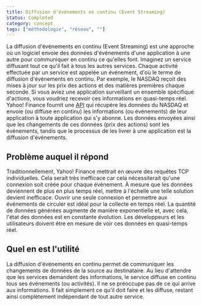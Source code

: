 ```yaml
---
title: Diffusion d'événements en continu (Event Streaming)
status: Completed
category: concept
tags: ["méthodologie", "réseau", ""]
---
```


La diffusion d'événements en continu (Event Streaming) est une approche où un logiciel envoie des données d'événements d'une application à une autre pour communiquer en continu ce qu'elles font.
Imaginez un service diffusant tout ce qu'il fait à tous les autres services.
Chaque activité effectuée par un service est appelée un événement, d'où le terme de diffusion d'événements en continu.
Par exemple, le NASDAQ reçoit des mises à jour sur les prix des actions et des matières premières chaque seconde.
Si vous aviez une application surveillant un ensemble spécifique d'actions, vous voudriez recevoir ces informations en quasi-temps réel.
Yahoo! Finance fournit une [API](/fr/application-programming-interface/) qui récupère les données du NASDAQ et envoie (ou diffuse en continu) les informations (ou événements) de leur application à toute application qui s'y abonne.
Les données envoyées ainsi que les changements de ces données (prix des actions) sont les événements, tandis que le processus de les livrer à une application est la diffusion d'événements.

## Problème auquel il répond

Traditionnellement, Yahoo! Finance mettrait en œuvre des requêtes TCP individuelles.
Cela serait très inefficace car cela nécessiterait qu'une connexion soit créée pour chaque événement.
À mesure que les données deviennent de plus en plus temps réel, mettre à l'échelle une telle solution devient inefficace.
Ouvrir une seule connexion et permettre aux événements de circuler est idéal pour la collecte en temps réel.
La quantité de données générées augmente de manière exponentielle et, avec cela, l'état des données est en constante évolution. Les développeurs et les utilisateurs doivent être en mesure de voir ces données en quasi-temps réel.

## Quel en est l'utilité

La diffusion d'événements en continu permet de communiquer les changements de données de la source au destinataire.
Au lieu d'attendre que les services demandent des informations, le service diffuse en continu tous ses événements (ou activités).
Il ne se préoccupe pas de ce qui arrive aux informations.
Il fait simplement ce qu'il doit faire et les diffuse, restant ainsi complètement indépendant de tout autre service.